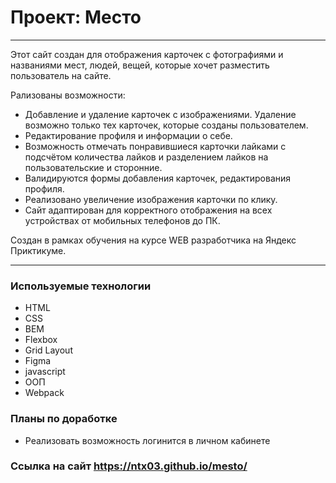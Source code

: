 # Проект: Место

- - -
Этот сайт создан для отображения карточек с фотографиями и названиями мест, людей, вещей, которые хочет разместить пользователь на сайте. 

Рализованы возможности:
* Добавление и удаление карточек с изображениями. Удаление возможно только тех карточек, которые созданы пользователем. 
* Редактирование профиля и информации о себе. 
* Возможность отмечать понравившиеся карточки лайками с подсчётом количества лайков и разделением лайков на пользовательские и сторонние. 
* Валидируются формы добавления карточек, редактирования профиля. 
* Реализовано увеличение изображения карточки по клику.
* Сайт адаптирован для корректного отображения на всех устройствах от мобильных телефонов до ПК.

Создан в рамках обучения на курсе WEB разработчика на Яндекс Приктикуме.
- - - 

### Используемые технологии
* HTML
* CSS
* BEM
* Flexbox
* Grid Layout
* Figma
* javascript
* ООП
* Webpack

### Планы по доработке
* Реализовать возможность  логинится в личном кабинете

### Ccылка на сайт https://ntx03.github.io/mesto/
